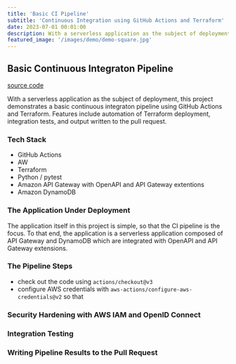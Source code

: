 ```yaml
---
title: 'Basic CI Pipeline'
subtitle: 'Continuous Integration using GitHub Actions and Terraform'
date: 2023-07-01 00:01:00
description: With a serverless application as the subject of deployment, this project demonstrates a basic continuous integraton pipeline using GitHub Actions and Terraform. Features include automation of Terraform deployment, integration tests, and output written to the pull request.
featured_image: '/images/demo/demo-square.jpg'
---
```



## Basic Continuous Integraton Pipeline

[source code](https://github.com/lukewyman/dynamodb-to-opensearch)

With a serverless application as the subject of deployment, this project demonstrates a basic continuous integraton pipeline using GitHub Actions and Terraform. Features include automation of Terraform deployment, integration tests, and output written to the pull request.

### Tech Stack
- GitHub Actions
- AW
- Terraform
- Python / pytest
- Amazon API Gateway with OpenAPI and API Gateway extentions
- Amazon DynamoDB

### The Application Under Deployment

The application itself in this project is simple, so that the CI pipeline is the focus. To that end, the application is a serverless application composed of API Gateway and DynamoDB which are integrated with OpenAPI and API Gateway extensions. 

### The Pipeline Steps

- check out the code using `actions/checkout@v3`
- configure AWS credentials with `aws-actions/configure-aws-credentials@v2` so that 

### Security Hardening with AWS IAM and OpenID Connect

### Integration Testing

### Writing Pipeline Results to the Pull Request